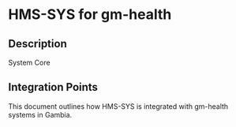 # HMS-SYS for gm-health

## Description

System Core

## Integration Points

This document outlines how HMS-SYS is integrated with gm-health systems in Gambia.
